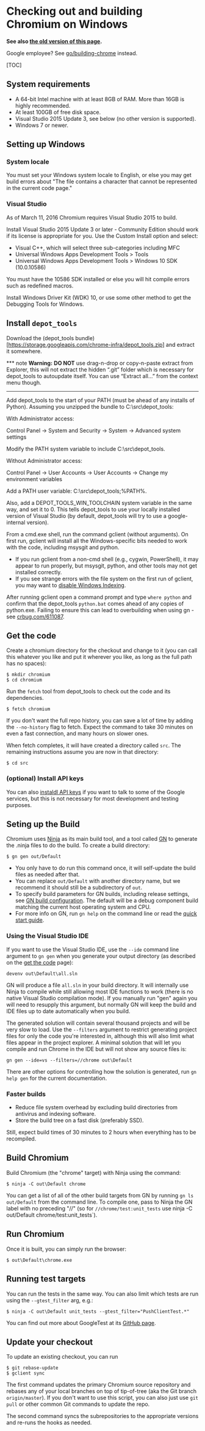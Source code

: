 # Checking out and building Chromium on Windows

**See also [the old version of this page](old_linux_build_instructions.md).**

Google employee? See [go/building-chrome](https://goto.google.com/building-chrome) instead.

[TOC]

## System requirements

* A 64-bit Intel machine with at least 8GB of RAM. More than 16GB is highly
  recommended.
* At least 100GB of free disk space.
* Visual Studio 2015 Update 3, see below (no other version is supported).
* Windows 7 or newer.

## Setting up Windows

### System locale

You must set your Windows system locale to English, or else you may get
build errors about "The file contains a character that cannot be
represented in the current code page."

### Visual Studio

As of March 11, 2016 Chromium requires Visual Studio 2015 to build.

Install Visual Studio 2015 Update 3 or later - Community Edition
should work if its license is appropriate for you. Use the Custom Install option
and select:

- Visual C++, which will select three sub-categories including MFC
- Universal Windows Apps Development Tools > Tools
- Universal Windows Apps Development Tools > Windows 10 SDK (10.0.10586)

You must have the 10586 SDK installed or else you will hit compile errors such
as redefined macros.

Install Windows Driver Kit (WDK) 10, or use some other method to get the
Debugging Tools for Windows.

## Install `depot_tools`

Download the (depot_tools bundle)[https://storage.googleapis.com/chrome-infra/depot_tools.zip]
and extract it somewhere.

*** note
**Warning:** **DO NOT** use drag-n-drop or copy-n-paste extract from Explorer,
this will not extract the hidden “.git” folder which is necessary for
depot_tools to autoupdate itself. You can use “Extract all…” from the 
context menu though.
***

Add depot_tools to the start of your PATH (must be ahead of any installs of 
Python). Assuming you unzipped the bundle to C:\src\depot_tools:

With Administrator access:

Control Panel → System and Security → System → Advanced system settings

Modify the PATH system variable to include C:\src\depot_tools.

Without Administrator access:

Control Panel → User Accounts → User Accounts → Change my environment variables

Add a PATH user variable: C:\src\depot_tools;%PATH%.

Also, add a DEPOT_TOOLS_WIN_TOOLCHAIN system variable in the same way, and set
it to 0. This tells depot_tools to use your locally installed version of Visual
Studio (by default, depot_tools will try to use a google-internal version).

From a cmd.exe shell, run the command gclient (without arguments). On first
run, gclient will install all the Windows-specific bits needed to work with
the code, including msysgit and python.

* If you run gclient from a non-cmd shell (e.g., cygwin, PowerShell),
  it may appear to run properly, but msysgit, python, and other tools
  may not get installed correctly.
* If you see strange errors with the file system on the first run of gclient,
  you may want to [disable Windows Indexing](http://tortoisesvn.tigris.org/faq.html#cantmove2).

After running gclient open a command prompt and type `where python` and 
confirm that the depot_tools `python.bat` comes ahead of any copies of 
python.exe. Failing to ensure this can lead to overbuilding when 
using gn - see [crbug.com/611087](https://crbug.com/611087).

## Get the code

Create a chromium directory for the checkout and change to it (you can call
this whatever you like and put it wherever you like, as
long as the full path has no spaces):
    
    $ mkdir chromium
    $ cd chromium

Run the `fetch` tool from depot_tools to check out the code and its
dependencies.

    $ fetch chromium

If you don't want the full repo history, you can save a lot of time by
adding the `--no-history` flag to fetch. Expect the command to take
30 minutes on even a fast connection, and many hours on slower ones.

When fetch completes, it will have created a directory called `src`.
The remaining instructions assume you are now in that directory:

    $ cd src

### (optional) Install API keys

You can also [instaldl API keys](https://www.chromium.org/developers/how-tos/api-keys)
if you want to talk to some of the Google services, but this is not necessary
for most development and testing purposes.

## Seting up the Build

Chromium uses [Ninja](https://ninja-build.org) as its main build tool, and
a tool called [GN](../tools/gn/docs/quick_start.md) to generate
the .ninja files to do the build. To create a build directory:

    $ gn gen out/Default

* You only have to do run this command once, it will self-update the build
  files as needed after that.
* You can replace `out/Default` with another directory name, but we recommend
  it should still be a subdirectory of `out`.
* To specify build parameters for GN builds, including release settings,
  see [GN build configuration](https://www.chromium.org/developers/gn-build-configuration). 
  The default will be a debug component build matching the current host
  operating system and CPU.
* For more info on GN, run `gn help` on the command line or read the
  [quick start guide](../tools/gn/docs/quick_start.md).

### Using the Visual Studio IDE

If you want to use the Visual Studio IDE, use the `--ide` command line
argument to `gn gen` when you generate your output directory (as described on
the [get the code](http://dev.chromium.org/developers/how-tos/get-the-code)
page):

```gn gen --ide=vs out\Default
devenv out\Default\all.sln
```

GN will produce a file `all.sln` in your build directory. It will internally
use Ninja to compile while still allowing most IDE functions to work (there is
no native Visual Studio compilation mode). If you manually run "gen" again you
will need to resupply this argument, but normally GN will keep the build and
IDE files up to date automatically when you build.

The generated solution will contain several thousand projects and will be very
slow to load. Use the `--filters` argument to restrict generating project files
for only the code you're interested in, although this will also limit what
files appear in the project explorer. A minimal solution that will let you
compile and run Chrome in the IDE but will not show any source files is:

```gn gen --ide=vs --filters=//chrome out\Default```

There are other options for controlling how the solution is generated, run `gn
help gen` for the current documentation.

### Faster builds

* Reduce file system overhead by excluding build directories from
  antivirus and indexing software.
* Store the build tree on a fast disk (preferably SSD).

Still, expect build times of 30 minutes to 2 hours when everything has to
be recompiled.

## Build Chromium

Build Chromium (the "chrome" target) with Ninja using the command:

    $ ninja -C out\Default chrome

You can get a list of all of the other build targets from GN by running
`gn ls out/Default` from the command line. To compile one, pass to Ninja
the GN label with no preceding "//" (so for `//chrome/test:unit_tests`
use ninja -C out/Default chrome/test:unit_tests`).

## Run Chromium

Once it is built, you can simply run the browser:

    $ out\Default\chrome.exe

## Running test targets

You can run the tests in the same way. You can also limit which tests are
run using the `--gtest_filter` arg, e.g.:

    $ ninja -C out\Default unit_tests --gtest_filter="PushClientTest.*"

You can find out more about GoogleTest at its
[GitHub page](https://github.com/google/googletest).

## Update your checkout

To update an existing checkout, you can run

    $ git rebase-update
    $ gclient sync

The first command updates the primary Chromium source repository and rebases
any of your local branches on top of tip-of-tree (aka the Git branch `origin/master`).
If you don't want to use this script, you can also just use `git pull` or 
other common Git commands to update the repo.

The second command syncs the subrepositories to the appropriate versions and
re-runs the hooks as needed.
